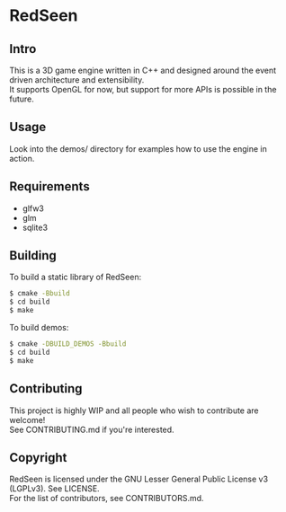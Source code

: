 # RedSeen

## Intro

This is a 3D game engine written in C++ and designed around the event driven architecture and extensibility.  
It supports OpenGL for now, but support for more APIs is possible in the future.

## Usage

Look into the demos/ directory for examples how to use the engine in action.

## Requirements

- glfw3
- glm
- sqlite3

## Building

To build a static library of RedSeen:
```sh
$ cmake -Bbuild
$ cd build
$ make
```

To build demos:
```sh
$ cmake -DBUILD_DEMOS -Bbuild
$ cd build
$ make
```

## Contributing

This project is highly WIP and all people who wish to contribute are welcome!  
See CONTRIBUTING.md if you're interested.

## Copyright

RedSeen is licensed under the GNU Lesser General Public License v3 (LGPLv3). See LICENSE.  
For the list of contributors, see CONTRIBUTORS.md.
